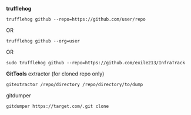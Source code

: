 **trufflehog**
```
trufflehog github --repo=https://github.com/user/repo 
```
OR
```
trufflehog github --org=user
```
OR
```
sudo trufflehog github --repo=https://github.com/exile213/InfraTrack  
```

**GitTools**
extractor (for cloned repo only)
```
gitextractor /repo/directory /repo/directory/to/dump
```
gitdumper
```
gitdumper https://target.com/.git clone
```
